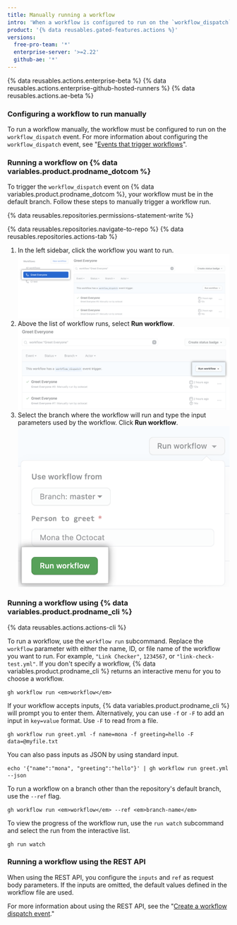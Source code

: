 ```yaml
---
title: Manually running a workflow
intro: 'When a workflow is configured to run on the `workflow_dispatch` event, you can run the workflow using the Actions tab on {% data variables.product.prodname_dotcom %}, {% data variables.product.prodname_cli %}, or the REST API.'
product: '{% data reusables.gated-features.actions %}'
versions:
  free-pro-team: '*'
  enterprise-server: '>=2.22'
  github-ae: '*'
---
```


{% data reusables.actions.enterprise-beta %}
{% data reusables.actions.enterprise-github-hosted-runners %}
{% data reusables.actions.ae-beta %}

### Configuring a workflow to run manually

To run a workflow manually, the workflow must be configured to run on the `workflow_dispatch` event. For more information about configuring the `workflow_dispatch` event, see "[Events that trigger workflows](/actions/reference/events-that-trigger-workflows#workflow_dispatch)".

### Running a workflow on {% data variables.product.prodname_dotcom %} 

To trigger the `workflow_dispatch` event on {% data variables.product.prodname_dotcom %}, your workflow must be in the default branch. Follow these steps to manually trigger a workflow run.

{% data reusables.repositories.permissions-statement-write %}

{% data reusables.repositories.navigate-to-repo %}
{% data reusables.repositories.actions-tab %}
1. In the left sidebar, click the workflow you want to run.
![actions select workflow](/assets/images/actions-select-workflow.png)
1. Above the list of workflow runs, select **Run workflow**.
![actions workflow dispatch](/assets/images/actions-workflow-dispatch.png)
1. Select the branch where the workflow will run and type the input parameters used by the workflow. Click **Run workflow**.
![actions manually run workflow](/assets/images/actions-manually-run-workflow.png)

### Running a workflow using {% data variables.product.prodname_cli %}

{% data reusables.actions.actions-cli %}

To run a workflow, use the `workflow run` subcommand. Replace the `workflow` parameter with either the name, ID, or file name of the workflow you want to run. For example, `"Link Checker"`, `1234567`, or `"link-check-test.yml"`. If you don't specify a workflow, {% data variables.product.prodname_cli %} returns an interactive menu for you to choose a workflow.

```shell
gh workflow run <em>workflow</em>
```

If your workflow accepts inputs, {% data variables.product.prodname_cli %} will prompt you to enter them. Alternatively, you can use `-f` or `-F` to add an input in `key=value` format. Use `-F` to read from a file.

```shell
gh workflow run greet.yml -f name=mona -f greeting=hello -F data=@myfile.txt
```

You can also pass inputs as JSON by using standard input.

```shell
echo '{"name":"mona", "greeting":"hello"}' | gh workflow run greet.yml --json
```

To run a workflow on a branch other than the repository's default branch, use the `--ref` flag.

```shell
gh workflow run <em>workflow</em> --ref <em>branch-name</em>
```

To view the progress of the workflow run, use the `run watch` subcommand and select the run from the interactive list.

```shell
gh run watch
```

### Running a workflow using the REST API

When using the REST API, you configure the `inputs` and `ref` as request body parameters. If the inputs are omitted, the default values defined in the workflow file are used. 

For more information about using the REST API, see the "[Create a workflow dispatch event](/rest/reference/actions/#create-a-workflow-dispatch-event)."
